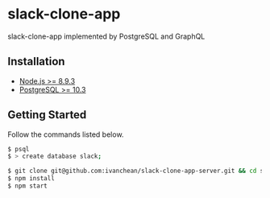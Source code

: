 # slack-clone-app

slack-clone-app implemented by PostgreSQL and GraphQL

## Installation
- [Node.js >= 8.9.3](https://nodejs.org/en/)
- [PostgreSQL >= 10.3](https://www.postgresql.org/)

## Getting Started
Follow the commands listed below.

```bash
$ psql 
$ > create database slack;

$ git clone git@github.com:ivanchean/slack-clone-app-server.git && cd slack-clone-app-server
$ npm install
$ npm start 
```

 